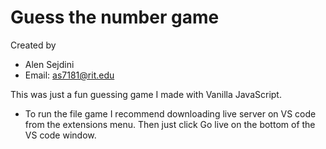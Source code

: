 # Guess the number game

Created by

- Alen Sejdini
- Email: as7181@rit.edu

This was just a fun guessing game I made with Vanilla JavaScript.

- To run the file game I recommend downloading live server on VS code from the extensions menu. Then just click Go live on the bottom of the VS code window.
